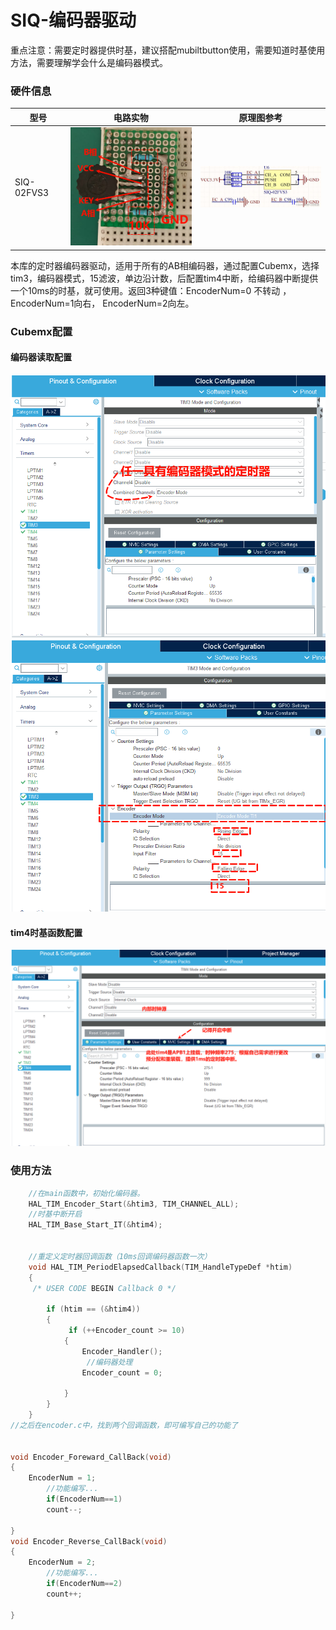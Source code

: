 # SIQ-编码器驱动

​	重点注意：需要定时器提供时基，建议搭配mubiltbutton使用，需要知道时基使用方法，需要理解学会什么是编码器模式。

### 硬件信息

| 型号       | 电路实物                                           | 原理图参考                                         |
| ---------- | -------------------------------------------------- | -------------------------------------------------- |
| SIQ-02FVS3 | <img src="img\电路图实物.png" style="zoom:33%;" /> | <img src="img\原理图参考.jpg" style="zoom:33%;" /> |

​	本库的定时器编码器驱动，适用于所有的AB相编码器，通过配置Cubemx，选择tim3，编码器模式，15滤波，单边沿计数，后配置tim4中断，给编码器中断提供一个10ms的时基，就可使用。返回3种键值：EncoderNum=0 不转动 ，  EncoderNum=1向右，  EncoderNum=2向左。

### Cubemx配置

#### 	编码器读取配置

<img src="img\cubemx1.jpg" style="zoom: 80%;" />

<img src="img\cubemx2.jpg" style="zoom:80%;" />

#### 	tim4时基函数配置

<img src="img\tim4.jpg" style="zoom:80%;" />

### 使用方法

```c
	//在main函数中，初始化编码器。
	HAL_TIM_Encoder_Start(&htim3, TIM_CHANNEL_ALL);
	//时基中断开启
	HAL_TIM_Base_Start_IT(&htim4);

	
	//重定义定时器回调函数（10ms回调编码器函数一次）
	void HAL_TIM_PeriodElapsedCallback(TIM_HandleTypeDef *htim)
	{
 	 /* USER CODE BEGIN Callback 0 */

   	 	if (htim == (&htim4))
    	{
             if (++Encoder_count >= 10)
			{
				Encoder_Handler();
                 //编码器处理
				Encoder_count = 0;
		
			}
		}
	}
//之后在encoder.c中，找到两个回调函数，即可编写自己的功能了

	
void Encoder_Foreward_CallBack(void)
{
    EncoderNum = 1;
		//功能编写...
		if(EncoderNum==1)
		count--;
    
}
void Encoder_Reverse_CallBack(void)
{
    EncoderNum = 2;
    	//功能编写...
		if(EncoderNum==2)
		count++;

}

```


